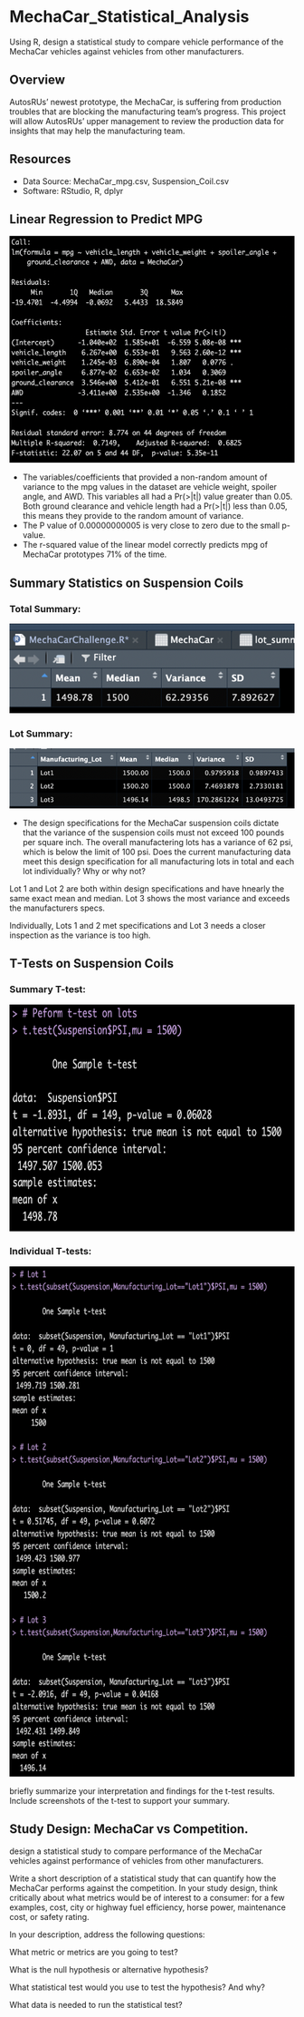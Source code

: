 # MechaCar_Statistical_Analysis
Using R, design a statistical study to compare vehicle performance of the MechaCar vehicles against vehicles from other manufacturers.

## Overview
AutosRUs’ newest prototype, the MechaCar, is suffering from production troubles that are blocking the manufacturing team’s progress. This project will allow AutosRUs’ upper management to review the production data for insights that may help the manufacturing team.


## Resources
- Data Source: MechaCar_mpg.csv, Suspension_Coil.csv
- Software: RStudio, R, dplyr


## Linear Regression to Predict MPG



 <img src="https://github.com/cjstreet/MechaCar_Statistical_Analysis/blob/main/resources/linear_reg.png" width="600" height="400">



- The variables/coefficients that provided a non-random amount of variance to the mpg values in the dataset are vehicle weight, spoiler angle, and AWD. This variables all had a Pr(>|t|) value greater than 0.05. Both ground clearance and vehicle length had a Pr(>|t|) less than 0.05, this means they provide to the random amount of variance.
- The P value of 0.00000000005 is very close to zero due to the small p-value.
- The r-squared value of the linear model correctly predicts mpg of MechaCar prototypes 71% of the time.

## Summary Statistics on Suspension Coils

### **Total Summary:**
![](resources/total_sum.png)

### **Lot Summary:**
![](resources/individ_lot_sum.png)

- The design specifications for the MechaCar suspension coils dictate that the variance of the suspension coils must not exceed 100 pounds per square inch. The overall manufactering lots has a variance of 62 psi, which is below the limit of 100 psi.
Does the current manufacturing data meet this design specification for all manufacturing lots in total and each lot individually? Why or why not?

Lot 1 and Lot 2 are both within design specifications and have hnearly the same exact mean and median. Lot 3 shows the most variance and exceeds the manufacturers specs.



Individually, Lots 1 and 2 met specifications and Lot 3 needs a closer inspection as the variance is too high.
## T-Tests on Suspension Coils

### **Summary T-test:**
 <img src="https://github.com/cjstreet/MechaCar_Statistical_Analysis/blob/main/resources/all_lots_t_test.png" width="700" height="400">
 
### **Individual T-tests:**
 <img src="https://github.com/cjstreet/MechaCar_Statistical_Analysis/blob/main/resources/individ_lots_t_test.png" width="700" height="900">
 
briefly summarize your interpretation and findings for the t-test results. Include screenshots of the t-test to support your summary.
 
 


## Study Design: MechaCar vs Competition.

design a statistical study to compare performance of the MechaCar vehicles against performance of vehicles from other manufacturers.

Write a short description of a statistical study that can quantify how the MechaCar performs against the competition. In your study design, think critically about what metrics would be of interest to a consumer: for a few examples, cost, city or highway fuel efficiency, horse power, maintenance cost, or safety rating.

In your description, address the following questions:

What metric or metrics are you going to test?

What is the null hypothesis or alternative hypothesis?

What statistical test would you use to test the hypothesis? And why?

What data is needed to run the statistical test?
